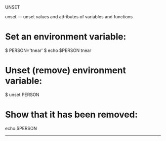 UNSET

unset — unset values and attributes of variables and functions

# Set an environment variable:
$ PERSON='tnear'
$ echo $PERSON
tnear

# Unset (remove) environment variable:
$ unset PERSON

# Show that it has been removed:
echo $PERSON
<no output>

---
